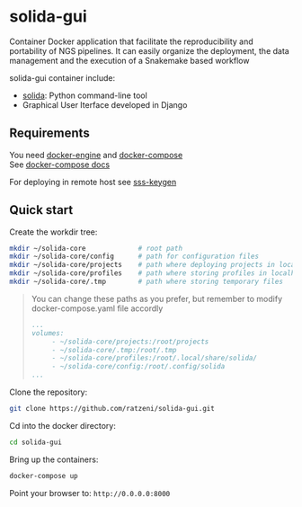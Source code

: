 # solida-gui

Container Docker application that facilitate the reproducibility and portability of NGS pipelines.
It can easily organize the deployment, the data management and the execution 
of a Snakemake based workflow

solida-gui container include:
- [solida](https://github.com/solida-core/solida): Python command-line tool 
- Graphical User Iterface developed in Django


## Requirements

You need [docker-engine](https://docs.docker.com/engine/installation/) 
and [docker-compose](https://docs.docker.com/compose/install/)  
See [docker-compose docs](https://docs.docker.com/compose/reference/overview/)

For deploying in remote host see [sss-keygen](https://www.ssh.com/ssh/keygen/)

## Quick start

Create the workdir tree:
```bash
mkdir ~/solida-core             # root path 
mkdir ~/solida-core/config      # path for configuration files
mkdir ~/solida-core/projects    # path where deploying projects in localhost
mkdir ~/solida-core/profiles    # path where storing profiles in localhost
mkdir ~/solida-core/.tmp        # path where storing temporary files 
```

> You can change these paths as you prefer, but remember to modify docker-compose.yaml file accordly
> ```yaml
> ...
> volumes:
>      - ~/solida-core/projects:/root/projects
>      - ~/solida-core/.tmp:/root/.tmp
>      - ~/solida-core/profiles:/root/.local/share/solida/
>      - ~/solida-core/config:/root/.config/solida
> ...


Clone the repository:  
```bash
git clone https://github.com/ratzeni/solida-gui.git
```

Cd into the docker directory:  
```bash
cd solida-gui
```
Bring up the containers:  
```bash
docker-compose up
```

Point your browser to: 
`http://0.0.0.0:8000` 
